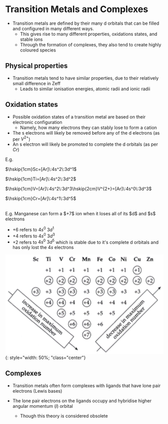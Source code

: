 # Transition Metals and Complexes

* Transition metals are defined by their many d orbitals that can be filled and configured in many different ways.
  * This gives rise to many different properties, oxidations states, and stable ions
  * Through the formation of complexes, they also tend to create highly coloured species

## Physical properties

* Transition metals tend to have similar properties, due to their relatively small difference in Zeff
  * Leads to  similar ionisation energies, atomic radii and ionic radii

## Oxidation states

* Possible oxidation states of a transition metal are based on their electronic configuration
  * Namely, how  many electrons they can stably lose to form a cation
* The s electrons will likely be removed before any of the d electrons (as per $V^{2+}$)
* An s electron will likely be promoted to complete the d orbitals (as per $Cr$)

E.g. 

$\hskip{1cm}Sc=[Ar]\:4s^2\:3d^1$

$\hskip{1cm}Ti=[Ar]\:4s^2\:3d^2$

$\hskip{1cm}V=[Ar]\:4s^2\:3d^3\hskip{2cm}V^{2+}=[Ar]\:4s^0\:3d^3$

$\hskip{1cm}Cr=[Ar]\:4s^1\:3d^5$

<br>
E.g. Manganese can form a $+7$ ion when it loses all of its $d$ and $s$ electrons

* +6 refers to $4s^0\:3d^1$  
* +4 refers to $4s^0\:3d^3$
* +2 refers to $4s^0\:3d^5$  which is stable due to it's complete d orbitals and has only lost the $4s$ electrons

![!image](9.1.png){: style="width: 50%; "class="center"}
		
## Complexes

* Transition metals often form complexes with ligands that have lone pair electrons (Lewis bases)

* The lone pair electrons on the ligands occupy and hybridise higher angular momentum ($l$) orbital
  * Though this theory is considered obsolete
